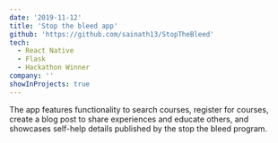 ```yaml
---
date: '2019-11-12'
title: 'Stop the bleed app'
github: 'https://github.com/sainath13/StopTheBleed'
tech:
  - React Native
  - Flask
  - Hackathon Winner
company: ''
showInProjects: true
---
```


The app features functionality to search courses, register for courses, create a blog post to share experiences and educate others, and showcases self-help details published by the stop the bleed program.
